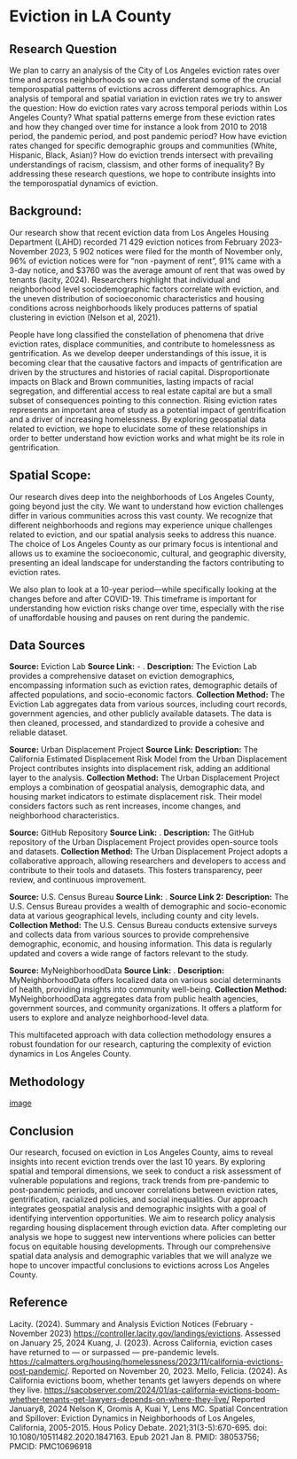 # Eviction in LA County 

## Research Question
We plan to carry an analysis of the City of Los Angeles eviction rates over time and across neighborhoods so we can understand some of the crucial temporospatial patterns of evictions across different demographics. An analysis of temporal and spatial variation in eviction rates we try to answer the question: How do eviction rates vary across temporal periods within Los Angeles County? What spatial patterns emerge from these eviction rates and how they changed over time for instance a look from 2010 to 2018 period, the pandemic period, and post pandemic period? How have eviction rates changed for specific demographic groups and communities (White, Hispanic, Black, Asian)? How do eviction trends intersect with prevailing understandings of racism, classism, and other forms of inequality? By addressing these research questions, we hope to contribute insights into the temporospatial dynamics of eviction.
 
## Background:
Our research show that recent eviction data from Los Angeles Housing Department (LAHD) recorded 71 429 eviction notices from February 2023- November 2023, 5 902 notices were filed for the month of November only, 96% of eviction notices were for “non -payment of rent”, 91% came with a 3-day notice, and $3760 was the average amount of rent that was owed by tenants (lacity, 2024). Researchers highlight that individual and neighborhood level sociodemographic factors correlate with eviction, and the uneven distribution of socioeconomic characteristics and housing conditions across neighborhoods likely produces patterns of spatial clustering in eviction (Nelson et al, 2021).

People have long classified the constellation of phenomena that drive eviction rates, displace communities, and contribute to homelessness as gentrification. As we develop deeper understandings of this issue, it is becoming clear that the causative factors and impacts of gentrification are driven by the structures and histories of racial capital. Disproportionate impacts on Black and Brown communities, lasting impacts of racial segregation, and differential access to real estate capital are but a small subset of consequences pointing to this connection. Rising eviction rates represents an important area of study as a potential impact of gentrification and a driver of increasing homelessness. By exploring geospatial data related to eviction, we hope to elucidate some of these relationships in order to better understand how eviction works and what might be its role in gentrification.

## Spatial Scope:
Our research dives deep into the neighborhoods of Los Angeles County, going beyond just the city. We want to understand how eviction challenges differ in various communities across this vast county. We recognize that different neighborhoods and regions may experience unique challenges related to eviction, and our spatial analysis seeks to address this nuance. The choice of Los Angeles County as our primary focus is intentional and allows us to examine the socioeconomic, cultural, and geographic diversity, presenting an ideal landscape for understanding the factors contributing to eviction rates. 

We also plan to look at a 10-year period—while specifically looking at the changes before and after COVID-19. This timeframe is important for understanding how eviction risks change over time, especially with the rise of unaffordable housing and pauses on rent during the pandemic.

## Data Sources 
**Source:** Eviction Lab
**Source Link:** - [](https://data-downloads.evictionlab.org/#demographics-of-eviction-data/).
**Description:** The Eviction Lab provides a comprehensive dataset on eviction demographics, encompassing information such as eviction rates, demographic details of affected populations, and socio-economic factors.
**Collection Method:** The Eviction Lab aggregates data from various sources, including court records, government agencies, and other publicly available datasets. The data is then cleaned, processed, and standardized to provide a cohesive and reliable dataset.
 
 
**Source:** Urban Displacement Project
**Source Link:** [](https://www.urbandisplacement.org/maps/california-estimated-displacement-risk-model/)
**Description:** The California Estimated Displacement Risk Model from the Urban Displacement Project contributes insights into displacement risk, adding an additional layer to the analysis.
**Collection Method:** The Urban Displacement Project employs a combination of geospatial analysis, demographic data, and housing market indicators to estimate displacement risk. Their model considers factors such as rent increases, income changes, and neighborhood characteristics.
 
**Source:** GitHub Repository
**Source Link:** [](https://github.com/urban-displacement/).
**Description:** The GitHub repository of the Urban Displacement Project provides open-source tools and datasets.
**Collection Method:** The Urban Displacement Project adopts a collaborative approach, allowing researchers and developers to access and contribute to their tools and datasets. This fosters transparency, peer review, and continuous improvement.
 
**Source:** U.S. Census Bureau
**Source Link:** [](https://data.census.gov/profile/California?g=040XX00US06).
**Source Link 2:**  [](https://data.census.gov/profile/Los_Angeles_County,_California?g=050XX00US06037)
**Description:** The U.S. Census Bureau provides a wealth of demographic and socio-economic data at various geographical levels, including county and city levels.
**Collection Method:** The U.S. Census Bureau conducts extensive surveys and collects data from various sources to provide comprehensive demographic, economic, and housing information. This data is regularly updated and covers a wide range of factors relevant to the study.
 
**Source:** MyNeighborhoodData
**Source Link:** [](https://map.myneighborhooddata.org/?pa=75).
**Description:** MyNeighborhoodData offers localized data on various social determinants of health, providing insights into community well-being.
**Collection Method:** MyNeighborhoodData aggregates data from public health agencies, government sources, and community organizations. It offers a platform for users to explore and analyze neighborhood-level data.
 
This multifaceted approach with data collection methodology ensures a robust foundation for our research, capturing the complexity of eviction dynamics in Los Angeles County.
 

## Methodology
[image](up211_group10/up221diagram.jpg)

## Conclusion
Our research, focused on eviction in Los Angeles County, aims to reveal insights into recent eviction trends over the last 10 years. By exploring spatial and temporal dimensions, we seek to conduct a risk assessment of vulnerable populations and regions, track trends from pre-pandemic to post-pandemic periods, and uncover correlations between eviction rates, gentrification, racialized policies, and social inequalities. Our approach integrates geospatial analysis and demographic insights with a goal of identifying intervention opportunities. We aim to research policy analysis regarding housing displacement through eviction data. After completing our analysis we hope to suggest new interventions where policies can better focus on equitable housing developments. Through our comprehensive spatial data analysis and demographic variables that we will analyze we hope to uncover impactful conclusions to evictions across Los Angeles County.  

## Reference 
Lacity. (2024). Summary and Analysis Eviction Notices (February - November 2023)
https://controller.lacity.gov/landings/evictions. Assessed on January 25, 2024
Kuang, J. (2023). Across California, eviction cases have returned to — or surpassed — pre-pandemic levels. https://calmatters.org/housing/homelessness/2023/11/california-evictions-post-pandemic/. Reported on November 20, 2023.
Mello, Felicia. (2024). As California evictions boom, whether tenants get lawyers depends on where they live. https://sacobserver.com/2024/01/as-california-evictions-boom-whether-tenants-get-lawyers-depends-on-where-they-live/ Reported January8, 2024
Nelson K, Gromis A, Kuai Y, Lens MC. Spatial Concentration and Spillover: Eviction Dynamics in Neighborhoods of Los Angeles, California, 2005-2015. Hous Policy Debate. 2021;31(3-5):670-695. doi: 10.1080/10511482.2020.1847163. Epub 2021 Jan 8. PMID: 38053756; PMCID: PMC10696918




